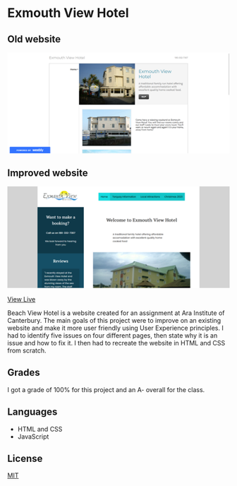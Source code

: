 # Exmouth View Hotel

## Old website

![Screenshot of the old website](old_site.png)

## Improved website
![Screenshot of the improved website](final_site.png)

[View Live](https://exmouthview.flynnp4yne.com/)

Beach View Hotel is a website created for an assignment at Ara Institute of Canterbury. The main goals of this project were to improve on an existing website and make it more user friendly using User Experience principles. I had to identify five issues on four different pages, then state why it is an issue and how to fix it. I then had to recreate the website in HTML and CSS from scratch.

## Grades
I got a grade of 100% for this project and an A- overall for the class.

## Languages
+ HTML and CSS
+ JavaScript

## License

[MIT](https://choosealicense.com/licenses/mit/)